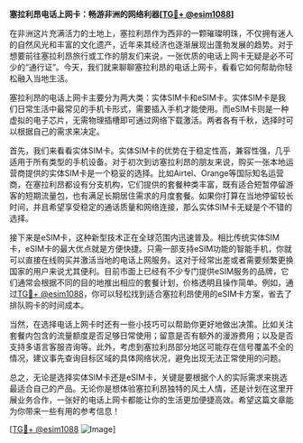 **塞拉利昂电话上网卡：畅游非洲的网络利器[[TG💪+ @esim1088](https://t.me/s/esim1088)]**

在非洲这片充满活力的土地上，塞拉利昂作为西非的一颗璀璨明珠，不仅拥有迷人的自然风光和丰富的文化遗产，近年来其经济也逐渐展现出蓬勃发展的趋势。对于想要前往塞拉利昂旅行或工作的朋友们来说，一张优质的电话上网卡无疑是必不可少的“通行证”。今天，我们就来聊聊塞拉利昂的电话上网卡，看看它如何帮助你轻松融入当地生活。

塞拉利昂的电话上网卡主要分为两大类：实体SIM卡和eSIM卡。实体SIM卡是我们日常生活中最常见的手机卡形式，需要插入手机才能使用。而eSIM卡则是一种虚拟的电子芯片，无需物理插槽即可通过网络下载激活。两者各有千秋，选择时可以根据自己的需求来决定。

首先，我们来看看实体SIM卡。实体SIM卡的优势在于稳定性高，兼容性强，几乎适用于所有类型的手机设备。对于初次到访塞拉利昂的朋友来说，购买一张本地运营商提供的实体SIM卡是一个稳妥的选择。比如Airtel、Orange等国际知名运营商，在塞拉利昂都设有分支机构，它们提供的套餐种类丰富，既有适合短暂停留游客的短期流量包，也有满足长期居住需求的月度套餐。如果你打算在当地停留较长时间，并且希望享受稳定的通话质量和网络连接，那么实体SIM卡无疑是个不错的选择。

接下来是eSIM卡，这种新型技术正在全球范围内迅速普及。相比传统实体SIM卡，eSIM卡的最大优点就是方便快捷。只需一部支持eSIM功能的智能手机，你就可以直接在线购买并激活当地的电话上网服务。这对于经常出差或者需要频繁更换国家的用户来说尤其便利。目前市面上已经有不少专门提供eSIM服务的品牌，它们通常会根据不同的目的地推出相应的套餐计划，价格透明且操作简单。例如，通过[TG💪+ @esim1088](https://t.me/s/esim1088)，你可以轻松找到适合塞拉利昂使用的eSIM卡方案，省去了排队购卡的时间成本。

当然，在选择电话上网卡时还有一些小技巧可以帮助你更好地做出决策。比如关注套餐内包含的流量额度是否足够日常使用；留意是否有额外的漫游费用；以及是否支持多语言客服咨询等。此外，考虑到塞拉利昂部分地区可能存在信号覆盖不全的情况，建议事先查询目标区域的具体网络状况，避免出现无法正常使用的问题。

总之，无论是选择实体SIM卡还是eSIM卡，关键是要根据个人的实际需求来挑选最适合自己的产品。无论你是想体验塞拉利昂独特的风土人情，还是计划在这里开展业务合作，一张好的电话上网卡都能让你的生活更加便捷高效。希望这篇文章能为你带来一些有用的参考信息！

[[TG💪+ @esim1088](https://t.me/s/esim1088) ![Image](https://i.postimg.cc/4NQfJmqS/Snipaste-2025-05-13-00-14-12.png)]